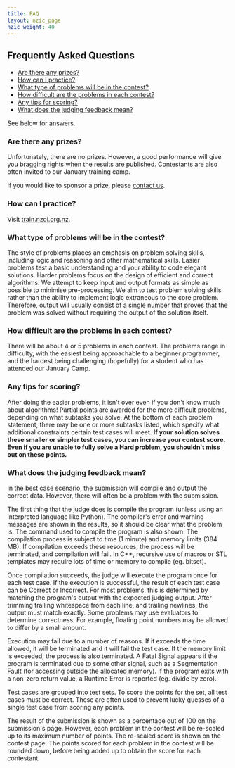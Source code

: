 ```yaml
---
title: FAQ
layout: nzic_page
nzic_weight: 40
---
```


## Frequently Asked Questions

- [Are there any prizes?](#are-there-any-prizes)
- [How can I practice?](#how-can-i-practice)
- [What type of problems will be in the contest?](#what-type-of-problems-will-be-in-the-contest)
- [How difficult are the problems in each contest?](#how-difficult-are-the-problems-in-each-contest)
- [Any tips for scoring?](#any-tips-for-scoring)
- [What does the judging feedback mean?](#what-does-the-judging-feedback-mean)

See below for answers.

### Are there any prizes?

Unfortunately, there are no prizes. However, a good performance will give you bragging rights when the results are published. Contestants are also often invited to our January training camp.

If you would like to sponsor a prize, please [contact us](mailto:nzic@nzoi.org.nz).

### How can I practice?

Visit [train.nzoi.org.nz](https://train.nzoi.org.nz).

### What type of problems will be in the contest?

The style of problems places an emphasis on problem solving skills, including logic and reasoning and other mathematical skills. Easier problems test a basic understanding and your ability to code elegant solutions. Harder problems focus on the design of efficient and correct algorithms. We attempt to keep input and output formats as simple as possible to minimise pre-processing. We aim to test problem solving skills rather than the ability to implement logic extraneous to the core problem. Therefore, output will usually consist of a single number that proves that the problem was solved without requiring the output of the solution itself.

### How difficult are the problems in each contest?

There will be about 4 or 5 problems in each contest. The problems range in difficulty, with the easiest being approachable to a beginner programmer, and the hardest being challenging (hopefully) for a student who has attended our January Camp.

### Any tips for scoring?

After doing the easier problems, it isn't over even if you don't know much about algorithms! Partial points are awarded for the more difficult problems, depending on what subtasks you solve. At the bottom of each problem statement, there may be one or more subtasks listed, which specify what additional constraints certain test cases will meet. **If your solution solves these smaller or simpler test cases, you can increase your contest score. Even if you are unable to fully solve a Hard problem, you shouldn't miss out on these points.**

### What does the judging feedback mean?

In the best case scenario, the submission will compile and output the correct data. However, there will often be a problem with the submission.

The first thing that the judge does is compile the program (unless using an interpreted language like Python). The compiler's error and warning messages are shown in the results, so it should be clear what the problem is. The command used to compile the program is also shown. The compilation process is subject to time (1 minute) and memory limits (384 MB). If compilation exceeds these resources, the process will be terminated, and compilation will fail. In C++, recursive use of macros or STL templates may require lots of time or memory to compile (eg. bitset).

Once compilation succeeds, the judge will execute the program once for each test case. If the execution is successful, the result of each test case can be Correct or Incorrect. For most problems, this is determined by matching the program's output with the expected judging output. After trimming trailing whitespace from each line, and trailing newlines, the output must match exactly. Some problems may use evaluators to determine correctness. For example, floating point numbers may be allowed to differ by a small amount.

Execution may fail due to a number of reasons. If it exceeds the time allowed, it will be terminated and it will fail the test case. If the memory limit is exceeded, the process is also terminated. A Fatal Signal appears if the program is terminated due to some other signal, such as a Segmentation Fault (for accessing outside the allocated memory). If the program exits with a non-zero return value, a Runtime Error is reported (eg. divide by zero).

Test cases are grouped into test sets. To score the points for the set, all test cases must be correct. These are often used to prevent lucky guesses of a single test case from scoring any points.

The result of the submission is shown as a percentage out of 100 on the submission's page. However, each problem in the contest will be re-scaled up to its maximum number of points. The re-scaled score is shown on the contest page. The points scored for each problem in the contest will be rounded down, before being added up to obtain the score for each contestant.